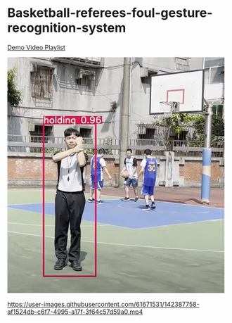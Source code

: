 # Basketball-referees-foul-gesture-recognition-system

[Demo Video Playlist](https://www.youtube.com/playlist?list=PLsQ9Nh7BGa-iEB3qGLAQrYaBvTKtaPmK-)

![](https://github.com/boyleerock/Basketball-referees-foul-gesture-recognition-system/blob/main/img/holding%20foul.png?raw=true)


https://user-images.githubusercontent.com/61671531/142387758-af1524db-c6f7-4995-a17f-3f64c57d59a0.mp4

